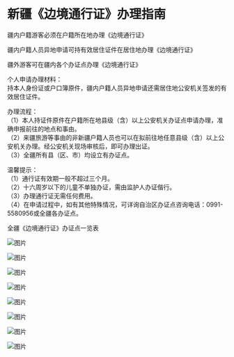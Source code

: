 # 新疆《边境通行证》办理指南  
  
疆内户籍游客必须在户籍所在地办理《边境通行证》  
  
疆内户籍人员异地申请可持有效居住证件在居住地办理《边境通行证》  
  
疆外游客可在疆内各个办证点办理《边境通行证》  
  
个人申请办理材料：  
持本人身份证或户口簿原件，疆内户籍人员异地申请还需居住地公安机关签发的有效居住证件。  
  
办理流程：  
（1）本人持证件原件在户籍所在地县级（含）以上公安机关办证点申请办理，准确申报前往的地点和事由。  
（2）来疆旅游等事由的非新疆户籍人员也可以在拟前往地任意县级（含）以上公安机关办理。经公安机关现场审核后，即可办理出证。  
（3）全疆所有县（区、市）均设立有办证点。  
  
温馨提示：  
（1）通行证有效期一般不超过三个月。  
（2）十六周岁以下的儿童不单独办证，需由监护人办证偕行。  
（3）办理通行证无需任何费用。  
（4）在申请过程中，如有其他特殊情况，可详询自治区办证点咨询电话：0991-5580956或全疆各办证点。  
  
全疆《边境通行证》办证点一览表  
  
![图片](https://raw.gitmirror.com/szqq0512/Pic/main/img/202201212020149.jpeg)  
  
![图片](https://raw.gitmirror.com/szqq0512/Pic/main/img/202201212020148.jpeg)  
  
![图片](https://raw.gitmirror.com/szqq0512/Pic/main/img/202201212020147.jpeg)  
  
![图片](https://raw.gitmirror.com/szqq0512/Pic/main/img/202201212020157.jpeg)  
  
![图片](https://raw.gitmirror.com/szqq0512/Pic/main/img/202201212020156.jpeg)  
  
![图片](https://raw.gitmirror.com/szqq0512/Pic/main/img/202201212020155.jpeg)  
  
![图片](https://raw.gitmirror.com/szqq0512/Pic/main/img/202201212020154.jpeg)  
  
![图片](https://raw.gitmirror.com/szqq0512/Pic/main/img/202201212020153.jpeg)  